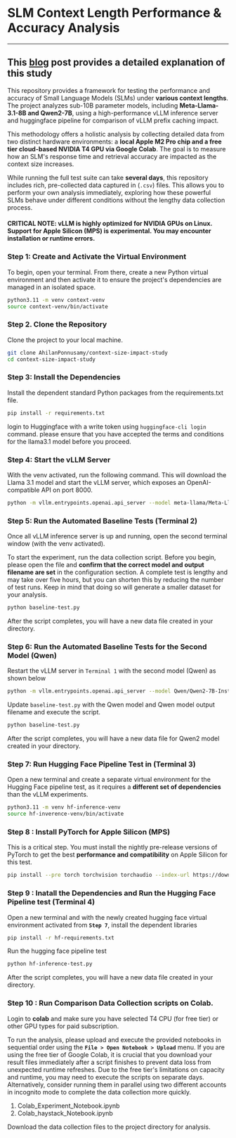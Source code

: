 # SLM Context Length Performance & Accuracy Analysis
---
## This [blog](https://yyy.medium.com/@ahilanp/beyond-latency-tolerance-architecting-latency-averse-systems-for-agentic-ai-089f14a4318a) post provides a detailed explanation of this study ##

This repository provides a framework for testing the performance and accuracy of Small Language Models (SLMs) under **various context lengths**. The project analyzes sub-10B parameter models, including **Meta-Llama-3.1-8B and Qwen2-7B**, using a high-performance vLLM inference server and huggingface pipeline for comparison of vLLM prefix caching impact.

This methodology offers a holistic analysis by collecting detailed data from two distinct hardware environments: a **local Apple M2 Pro chip and a free tier cloud-based NVIDIA T4 GPU via Google Colab**. The goal is to measure how an SLM's response time and retrieval accuracy are impacted as the context size increases.

While running the full test suite can take **several days**, this repository includes rich, pre-collected data captured in (```.csv```) files. This allows you to perform your own analysis immediately, exploring how these powerful SLMs behave under different conditions without the lengthy data collection process.

#### CRITICAL NOTE: vLLM is highly optimized for NVIDIA GPUs on Linux. Support for Apple Silicon (MPS) is experimental. You may encounter installation or runtime errors.

### Step 1: Create and Activate the Virtual Environment

To begin, open your terminal. From there, create a new Python virtual environment and then activate it to ensure the project's dependencies are managed in an isolated space.

```bash
python3.11 -m venv context-venv
source context-venv/bin/activate
```
### Step 2. Clone the Repository
Clone the project to your local machine.

```bash
git clone AhilanPonnusamy/context-size-impact-study
cd context-size-impact-study
```
### Step 3: Install the  Dependencies
Install the dependent standard Python packages from the requirements.txt file.

```bash
pip install -r requirements.txt
```
login to Huggingface with a write token using ```huggingface-cli login``` command. please ensure that you have accepted the terms and conditions for the llama3.1 model before you proceed.

### Step 4: Start the vLLM Server
With the venv activated, run the following command. This will download the Llama 3.1 model and start the vLLM server, which exposes an OpenAI-compatible API on port 8000.

```bash
python -m vllm.entrypoints.openai.api_server --model meta-llama/Meta-Llama-3.1-8B-Instruct --host 127.0.0.1 --port 8000 --max-model-len 8192 --max-num-batched-tokens 8192
```

### Step 5: Run the Automated Baseline Tests (Terminal 2)
Once all vLLM inference server is up and running, open the second terminal window (with the venv activated).

To start the experiment, run the data collection script. Before you begin, please open the file and **confirm that the correct model and output filename are set** in the configuration section. A complete test is lengthy and may take over five hours, but you can shorten this by reducing the number of test runs. Keep in mind that doing so will generate a smaller dataset for your analysis.

```bash
python baseline-test.py
```

After the script completes, you will have a new data file created in your directory.

### Step 6: Run the Automated Baseline Tests for the Second Model (Qwen) 

 Restart the vLLM server in ```Terminal 1``` with the second model (Qwen) as shown below

```bash
python -m vllm.entrypoints.openai.api_server --model Qwen/Qwen2-7B-Instruct --host 127.0.0.1 --port 8000 --max-model-len 8192 --max-num-batched-tokens 8192
```
Update ```baseline-test.py``` with the Qwen model and Qwen model output filename and execute the script.

```bash
python baseline-test.py
```
After the script completes, you will have a new data file for Qwen2 model created in your directory.

### Step 7: Run Hugging Face Pipeline Test in (Terminal 3)

Open a new terminal and create a separate virtual environment for the Hugging Face pipeline test, as it requires a **different set of dependencies** than the vLLM experiments.

```bash
python3.11 -m venv hf-inference-venv
source hf-inverence-venv/bin/activate
```

### Step 8 : Install PyTorch for Apple Silicon (MPS)
This is a critical step. You must install the nightly pre-release versions of PyTorch to get the best **performance and compatibility** on Apple Silicon for this test.

```bash
pip install --pre torch torchvision torchaudio --index-url https://download.pytorch.org/whl/nightly/cpu
```

### Step 9 : Inatall the Dependencies and Run the Hugging Face Pipeline test (Terminal 4)
Open a new terminal and with the newly created hugging face virtual environment activated from **```Step 7```**, install the dependent libraries

```bash
pip install -r hf-requirements.txt
```
Run the hugging face pipeline test

```bash
python hf-inference-test.py
```
After the script completes, you will have a new data file created in your directory.

### Step 10 : Run Comparison Data Collection scripts on Colab.
Login to **colab** and make sure you have selected T4 CPU (for free tier) or other GPU types for paid subscription. 

To run the analysis, please upload and execute the provided notebooks in sequential order using the **```File > Open Notebook > Upload```** menu. If you are using the free tier of Google Colab, it is crucial that you download your result files immediately after a script finishes to prevent data loss from unexpected runtime refreshes. Due to the free tier's limitations on capacity and runtime, you may need to execute the scripts on separate days. Alternatively, consider running them in parallel using two different accounts in incognito mode to complete the data collection more quickly.

1. Colab_Experiment_Notebook.ipynb
2. Colab_haystack_Notebook.ipynb

Download the data collection files to the project directory for analysis.
